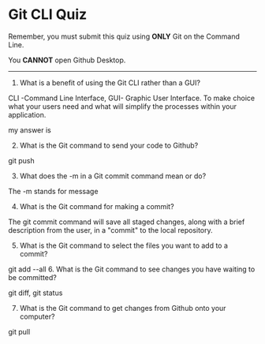 # Git CLI Quiz

Remember, you must submit this quiz using __ONLY__ Git on the Command Line.

You __CANNOT__ open Github Desktop.

---

1. What is a benefit of using the Git CLI rather than a GUI?

<!-- Write your answer here -->
CLI -Command Line Interface, GUI- Graphic User Interface. To make choice what your users need and what will simplify the processes within your application.

my answer is

2. What is the Git command to send your code to Github?

<!-- Write your answer here -->
git push 

3. What does the -m in a Git commit command mean or do?

<!-- Write your answer here -->
The -m stands for message

4. What is the Git command for making a commit?

<!-- Write your answer here -->
The git commit  command will save all staged changes, along with a brief description from the user, in a "commit" to the local repository.


5. What is the Git command to select the files you want to add to a commit?

<!-- Write your answer here -->
git add --all
6. What is the Git command to see changes you have waiting to be committed?

<!-- Write your answer here -->
git diff, git status

7. What is the Git command to get changes from Github onto your computer?

<!-- Write your answer here -->
git pull
